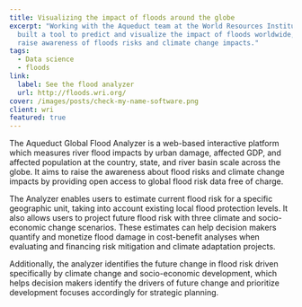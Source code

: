```yaml
---
title: Visualizing the impact of floods around the globe
excerpt: "Working with the Aqueduct team at the World Resources Institute, we
  built a tool to predict and visualize the impact of floods worldwide, helping
  raise awareness of floods risks and climate change impacts."
tags:
  - Data science
  - floods
link:
  label: See the flood analyzer
  url: http://floods.wri.org/
cover: /images/posts/check-my-name-software.png
client: wri
featured: true
---
```


The Aqueduct Global Flood Analyzer is a web-based interactive platform which measures river flood impacts by urban damage, affected GDP, and affected population at the country, state, and river basin scale across the globe. It aims to raise the awareness about flood risks and climate change impacts by providing open access to global flood risk data free of charge.

The Analyzer enables users to estimate current flood risk for a specific geographic unit, taking into account existing local flood protection levels. It also allows users to project future flood risk with three climate and socio-economic change scenarios. These estimates can help decision makers quantify and monetize flood damage in cost-benefit analyses when evaluating and financing risk mitigation and climate adaptation projects.

Additionally, the analyzer identifies the future change in flood risk driven specifically by climate change and socio-economic development, which helps decision makers identify the drivers of future change and prioritize development focuses accordingly for strategic planning.
